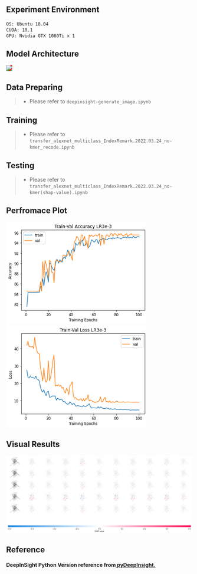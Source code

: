 ## Experiment Environment

```
OS: Ubuntu 18.04
CUDA: 10.1
GPU: Nvidia GTX 1080Ti x 1
```

## Model Architecture
<img src='https://github.com/IlikeBB/CG-Project/tree/main/CG-Covid19-Project/deeplearning_gene_eperiment/DeepInSight.png'  style="background-color:red;">

## Data Preparing
> * Please refer to `deepinsight-generate_image.ipynb`

## Training
> * Please refer to `transfer_alexnet_multiclass_IndexRemark.2022.03.24_no-kmer_recode.ipynb`

## Testing
> * Please refer to `transfer_alexnet_multiclass_IndexRemark.2022.03.24_no-kmer(shap-value).ipynb`

## Perfromace Plot
<img src='https://github.com/IlikeBB/CG-Project/blob/main/CG-Covid19-Project/deeplearning_gene_eperiment/deepinsight.2022.03.24/multiclass-allunit-no-kmer-alexnet-train-val-acc.png'>
<img src='https://github.com/IlikeBB/CG-Project/blob/main/CG-Covid19-Project/deeplearning_gene_eperiment/deepinsight.2022.03.24/multiclass-allunit-no-kmer-alexnet-train-val-loss.png'>

## Visual Results
<img src='https://github.com/IlikeBB/CG-Project/blob/main/CG-Covid19-Project/deeplearning_gene_eperiment/RNA3/shap_results_01.png'>

## Reference
#### DeepInSight Python Version reference from<a href='https://github.com/alok-ai-lab/pyDeepInsight'> pyDeepInsight.
